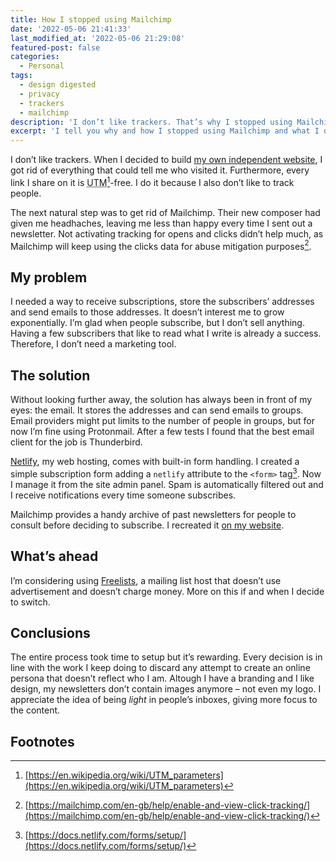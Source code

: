 ```yaml
---
title: How I stopped using Mailchimp
date: '2022-05-06 21:41:33'
last_modified_at: '2022-05-06 21:29:08'
featured-post: false
categories:
  - Personal
tags:
  - design digested
  - privacy
  - trackers
  - mailchimp
description: 'I don’t like trackers. That’s why I stopped using Mailchimp. I tell you why and how I stopped using Mailchimp and what I did instead.'
excerpt: 'I tell you why and how I stopped using Mailchimp and what I did instead.'
---
```

I don’t like trackers. When I decided to build [my own independent website](https://silviamaggidesign.com/design/brand-new-website/), I got rid of everything that could tell me who visited it. Furthermore, every link I share on it is <abbr title="Urchin Tracking Module">UTM</abbr>[^utm]-free. I do it because I also don’t like to track people. 

The next natural step was to get rid of Mailchimp. Their new composer had given me headhaches, leaving me less than happy every time I sent out a newsletter. Not activating tracking for opens and clicks didn’t help much, as Mailchimp will keep using the clicks data for abuse mitigation purposes[^mailchimp-trackers].

## My problem

I needed a way to receive subscriptions, store the subscribers’ addresses and send emails to those addresses. It doesn’t interest me to grow exponentially. I’m glad when people subscribe, but I don’t sell anything. Having a few subscribers that like to read what I write is already a success. Therefore, I don’t need a marketing tool.

## The solution

Without looking further away, the solution has always been in front of my eyes: the email. It stores the addresses and can send emails to groups. Email providers might put limits to the number of people in groups, but for now I’m fine using Protonmail. After a few tests I found that the best email client for the job is Thunderbird.

[Netlify](https://www.netlify.com/), my web hosting, comes with built-in form handling. I created a simple subscription form  adding a `netlify` attribute to the `<form>` tag[^netlify-forms].  Now I manage it from the site admin panel. Spam is automatically filtered out and I receive notifications every time someone subscribes. 

Mailchimp provides a handy archive of past newsletters for people to consult before deciding to subscribe. I recreated it [on my website](https://silviamaggidesign.com/newsletter/archive/). 

## What’s ahead

I’m considering using [Freelists](https://www.freelists.org/), a mailing list host that doesn’t use advertisement and doesn’t charge money. More on this if and when I decide to switch. 

## Conclusions

The entire process took time to setup but it’s rewarding. Every decision is in line with the work I keep doing to discard any attempt to create an online persona that doesn’t reflect who I am. Altough I have a branding and I like design, my newsletters don’t contain images anymore – not even my logo. I appreciate the idea of being _light_ in people’s inboxes, giving more focus to the content. 

## Footnotes

[^utm]: [https://en.wikipedia.org/wiki/UTM_parameters](https://en.wikipedia.org/wiki/UTM_parameters)
[^mailchimp-trackers]: [https://mailchimp.com/en-gb/help/enable-and-view-click-tracking/](https://mailchimp.com/en-gb/help/enable-and-view-click-tracking/)
[^netlify-forms]: [https://docs.netlify.com/forms/setup/](https://docs.netlify.com/forms/setup/)